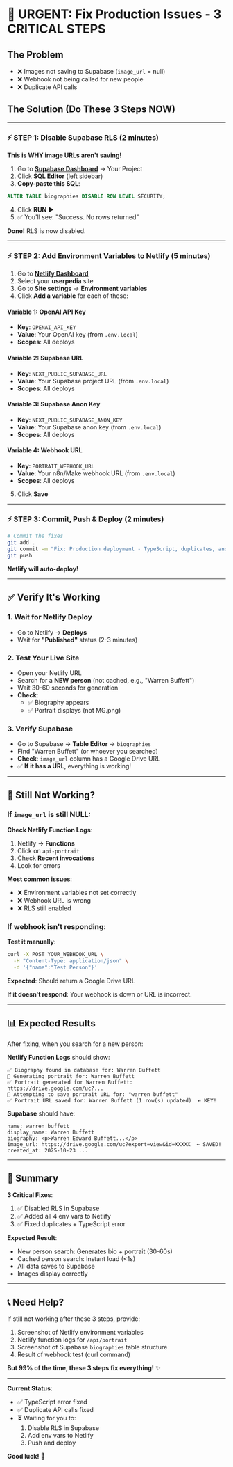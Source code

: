 # 🚨 URGENT: Fix Production Issues - 3 CRITICAL STEPS

## The Problem
- ❌ Images not saving to Supabase (`image_url` = null)
- ❌ Webhook not being called for new people
- ❌ Duplicate API calls

## The Solution (Do These 3 Steps NOW)

---

### ⚡ STEP 1: Disable Supabase RLS (2 minutes)

**This is WHY image URLs aren't saving!**

1. Go to **[Supabase Dashboard](https://supabase.com/dashboard)** → Your Project
2. Click **SQL Editor** (left sidebar)
3. **Copy-paste this SQL**:

```sql
ALTER TABLE biographies DISABLE ROW LEVEL SECURITY;
```

4. Click **RUN** ▶️
5. ✅ You'll see: "Success. No rows returned"

**Done!** RLS is now disabled.

---

### ⚡ STEP 2: Add Environment Variables to Netlify (5 minutes)

1. Go to **[Netlify Dashboard](https://app.netlify.com/)**
2. Select your **userpedia** site
3. Go to **Site settings** → **Environment variables**
4. Click **Add a variable** for each of these:

#### Variable 1: OpenAI API Key
- **Key**: `OPENAI_API_KEY`
- **Value**: Your OpenAI key (from `.env.local`)
- **Scopes**: All deploys

#### Variable 2: Supabase URL
- **Key**: `NEXT_PUBLIC_SUPABASE_URL`
- **Value**: Your Supabase project URL (from `.env.local`)
- **Scopes**: All deploys

#### Variable 3: Supabase Anon Key
- **Key**: `NEXT_PUBLIC_SUPABASE_ANON_KEY`
- **Value**: Your Supabase anon key (from `.env.local`)
- **Scopes**: All deploys

#### Variable 4: Webhook URL
- **Key**: `PORTRAIT_WEBHOOK_URL`
- **Value**: Your n8n/Make webhook URL (from `.env.local`)
- **Scopes**: All deploys

5. Click **Save**

---

### ⚡ STEP 3: Commit, Push & Deploy (2 minutes)

```bash
# Commit the fixes
git add .
git commit -m "Fix: Production deployment - TypeScript, duplicates, and RLS"
git push
```

**Netlify will auto-deploy!**

---

## ✅ Verify It's Working

### 1. Wait for Netlify Deploy
- Go to Netlify → **Deploys**
- Wait for **"Published"** status (2-3 minutes)

### 2. Test Your Live Site
- Open your Netlify URL
- Search for a **NEW person** (not cached, e.g., "Warren Buffett")
- Wait 30-60 seconds for generation
- **Check**:
  - ✅ Biography appears
  - ✅ Portrait displays (not MG.png)

### 3. Verify Supabase
- Go to Supabase → **Table Editor** → `biographies`
- Find "Warren Buffett" (or whoever you searched)
- **Check**: `image_url` column has a Google Drive URL
- ✅ **If it has a URL**, everything is working!

---

## 🐛 Still Not Working?

### If `image_url` is still NULL:

**Check Netlify Function Logs**:
1. Netlify → **Functions**
2. Click on `api-portrait`
3. Check **Recent invocations**
4. Look for errors

**Most common issues**:
- ❌ Environment variables not set correctly
- ❌ Webhook URL is wrong
- ❌ RLS still enabled

### If webhook isn't responding:

**Test it manually**:
```bash
curl -X POST YOUR_WEBHOOK_URL \
  -H "Content-Type: application/json" \
  -d '{"name":"Test Person"}'
```

**Expected**: Should return a Google Drive URL

**If it doesn't respond**: Your webhook is down or URL is incorrect.

---

## 📊 Expected Results

After fixing, when you search for a new person:

**Netlify Function Logs** should show:
```
✅ Biography found in database for: Warren Buffett
🎨 Generating portrait for: Warren Buffett
✅ Portrait generated for Warren Buffett: https://drive.google.com/uc?...
💾 Attempting to save portrait URL for: "warren buffett"
✅ Portrait URL saved for: Warren Buffett (1 row(s) updated)  ← KEY!
```

**Supabase** should have:
```
name: warren buffett
display_name: Warren Buffett
biography: <p>Warren Edward Buffett...</p>
image_url: https://drive.google.com/uc?export=view&id=XXXXX  ← SAVED!
created_at: 2025-10-23 ...
```

---

## 🎯 Summary

**3 Critical Fixes**:
1. ✅ Disabled RLS in Supabase
2. ✅ Added all 4 env vars to Netlify
3. ✅ Fixed duplicates + TypeScript error

**Expected Result**:
- New person search: Generates bio + portrait (30-60s)
- Cached person search: Instant load (<1s)
- All data saves to Supabase
- Images display correctly

---

## 📞 Need Help?

If still not working after these 3 steps, provide:
1. Screenshot of Netlify environment variables
2. Netlify function logs for `/api/portrait`
3. Screenshot of Supabase `biographies` table structure
4. Result of webhook test (curl command)

**But 99% of the time, these 3 steps fix everything!** ✨

---

**Current Status**: 
- ✅ TypeScript error fixed
- ✅ Duplicate API calls fixed
- ⏳ Waiting for you to:
  1. Disable RLS in Supabase
  2. Add env vars to Netlify
  3. Push and deploy

**Good luck!** 🚀

